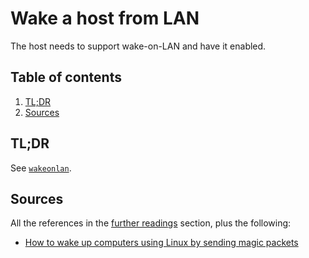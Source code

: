 # Wake a host from LAN

The host needs to support wake-on-LAN and have it enabled.

## Table of contents <!-- omit in toc -->

1. [TL;DR](#tldr)
1. [Sources](#sources)

## TL;DR

See [`wakeonlan`][wakeonlan].

## Sources

All the references in the [further readings] section, plus the following:

- [How to wake up computers using Linux by sending magic packets]

<!--
  References
  -->

<!-- In-article sections -->
[further readings]: #further-readings

<!-- Knowledge base -->
[wakeonlan]: wakeonlan.md

<!-- Others -->
[how to wake up computers using linux by sending magic packets]: https://www.cyberciti.biz/tips/linux-send-wake-on-lan-wol-magic-packets.html
